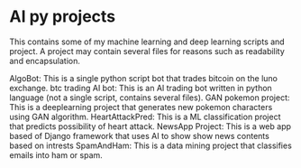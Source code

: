 # AI py projects

This contains some of my machine learning and deep learning scripts and project.
A project may contain several files for reasons such as readability and encapsulation.

AlgoBot: This is a single python script bot that trades bitcoin on the luno exchange.
btc trading AI bot: This is an AI trading bot written in python language (not a single script, contains several files).
GAN pokemon project: This is a deeplearning project that generates new pokemon characters using GAN algorithm.
HeartAttackPred: This is a ML classification project that predicts possibility of heart attack.
NewsApp Project: This is a web app based of Django framework that uses AI to show show news contents based on intrests
SpamAndHam: This is a data mining project that classifies emails into ham or spam.

 
